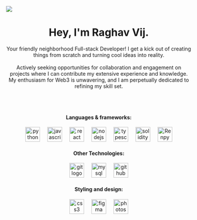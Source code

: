 <img src = "https://images-wixmp-ed30a86b8c4ca887773594c2.wixmp.com/f/c83c004e-1370-4756-88e5-4071de797088/dfw57vd-41cd19ce-cec2-4d6d-8b00-8803e87ea416.gif?token=eyJ0eXAiOiJKV1QiLCJhbGciOiJIUzI1NiJ9.eyJzdWIiOiJ1cm46YXBwOjdlMGQxODg5ODIyNjQzNzNhNWYwZDQxNWVhMGQyNmUwIiwiaXNzIjoidXJuOmFwcDo3ZTBkMTg4OTgyMjY0MzczYTVmMGQ0MTVlYTBkMjZlMCIsIm9iaiI6W1t7InBhdGgiOiJcL2ZcL2M4M2MwMDRlLTEzNzAtNDc1Ni04OGU1LTQwNzFkZTc5NzA4OFwvZGZ3NTd2ZC00MWNkMTljZS1jZWMyLTRkNmQtOGIwMC04ODAzZTg3ZWE0MTYuZ2lmIn1dXSwiYXVkIjpbInVybjpzZXJ2aWNlOmZpbGUuZG93bmxvYWQiXX0.DiVFFUa63xlWUmeROJoeYhpJc8Dos0f45sF9OSlGXN4" />

<!-- Main header -->
<div align="center">
    <h1>Hey, I'm Raghav Vij.</h1> 
</div>

<!-- Introduction -->
<p align="center">
    Your friendly neighborhood Full-stack Developer! I get a kick out of creating things from scratch and turning cool ideas into reality. 
    <br></br>
    Actively seeking opportunities for collaboration and engagement on projects where I can contribute my extensive experience and knowledge.
    My enthusiasm for Web3 is unwavering, and I am perpetually dedicated to refining my skill set.
</p>

<br><br/>


<!-- Languages & Frameworks section -->
<div align="center">
    <h4>Languages & frameworks:</h4>
    <a href="https://www.python.org/"><img src="https://www.svgrepo.com/show/452091/python.svg" height="40" alt="python logo"></a>
    <img width="12" />
    <a href = "https://en.wikipedia.org/wiki/JavaScript" ><img src="https://cdn.jsdelivr.net/gh/devicons/devicon/icons/javascript/javascript-original.svg" height="40" alt="javascript logo"></a>
    <img width="12" />
    <a href = "https://react.dev/" ><img src="https://cdn.jsdelivr.net/gh/devicons/devicon/icons/react/react-original.svg" height="40" alt="react logo"/></a>
    <img width="12" />
    <a href = "https://nodejs.org/en" ><img src="https://www.svgrepo.com/show/452075/node-js.svg" height="40" alt="nodejs logo"  /></a>
    <img width="12" />
    <a href = "https://www.typescriptlang.org/" > <img src="https://cdn.jsdelivr.net/gh/devicons/devicon/icons/typescript/typescript-original.svg" height="40" alt="typescript logo"/></a>
    <img width="12" />
    <a href = "https://soliditylang.org/" ><img src="https://www.svgrepo.com/show/374088/solidity.svg" height="40" alt="solidity logo"/></a>
    <img width="12" />
    <a href = "https://www.renpy.org/" ><img src="https://www.renpy.org/static/index-logo.png" height="40" alt="Renpy logo"/></a>
</div>

<!-- Other Technologies section -->
<div align="center">
    <h4>Other Technologies:</h4>
    <a href = "https://git-scm.com/" ><img src="https://cdn.jsdelivr.net/gh/devicons/devicon/icons/git/git-original.svg" height="40" alt="git logo"/></a>
    <img width="12" />
    <a href = "https://www.mysql.com/" ><img src="https://www.svgrepo.com/show/354099/mysql.svg" height="40" alt="mysql logo"/></a>
    <img width="12" />
    <a href = "https://en.wikipedia.org/wiki/GitHub" ><img src="https://skillicons.dev/icons?i=github" height="40" alt="github logo"/></a>
</div>

<!-- Styling and design section -->
<div align="center">
    <h4>Styling and design:</h4>
    <a href = "https://developer.mozilla.org/en-US/docs/Web/CSS" ><img src="https://cdn.jsdelivr.net/gh/devicons/devicon/icons/css3/css3-original.svg" height="40" alt="css3 logo"  /></a>
    <img width="12" />
    <a href = "https://www.figma.com/" ><img src="https://cdn.jsdelivr.net/gh/devicons/devicon/icons/figma/figma-original.svg" height="40" alt="figma logo"  /></a>
    <img width="12" />
    <a href = "https://www.adobe.com/products/photoshop.html" ><img src="https://upload.wikimedia.org/wikipedia/commons/a/af/Adobe_Photoshop_CC_icon.svg" height="40" alt="photoshop logo"  /></a>
</div>




<!--Some GIFs to replace the header -->

<!--https://images-wixmp-ed30a86b8c4ca887773594c2.wixmp.com/f/061c5ef8-2616-48a4-af21-9f97322673b3/dfety8v-35ceac0b-83f5-4178-847c-c68e188de9d8.gif?token=eyJ0eXAiOiJKV1QiLCJhbGciOiJIUzI1NiJ9.eyJzdWIiOiJ1cm46YXBwOjdlMGQxODg5ODIyNjQzNzNhNWYwZDQxNWVhMGQyNmUwIiwiaXNzIjoidXJuOmFwcDo3ZTBkMTg4OTgyMjY0MzczYTVmMGQ0MTVlYTBkMjZlMCIsIm9iaiI6W1t7InBhdGgiOiJcL2ZcLzA2MWM1ZWY4LTI2MTYtNDhhNC1hZjIxLTlmOTczMjI2NzNiM1wvZGZldHk4di0zNWNlYWMwYi04M2Y1LTQxNzgtODQ3Yy1jNjhlMTg4ZGU5ZDguZ2lmIn1dXSwiYXVkIjpbInVybjpzZXJ2aWNlOmZpbGUuZG93bmxvYWQiXX0.MRKkhnA_X89NfXQJhVKZHZ39__ShHO-ekADlv11oDPw-->

<!--https://cdnb.artstation.com/p/assets/images/images/053/358/841/original/jake-comingheremoreoftenlately.gif?1662021666-->
<!--https://i.pinimg.com/originals/b5/fd/3f/b5fd3fbe984103e08b9482471484394b.gif-->
<!--https://in.cdgdbentre.edu.vn/lofi-wallpaper-gif-zxwishwu/-->
<!--https://www.artstation.com/killer_rabbit_media-->
<!--https://www.artstation.com/frogapples/albums/1043592-->
<!--https://images-wixmp-ed30a86b8c4ca887773594c2.wixmp.com/f/061c5ef8-2616-48a4-af21-9f97322673b3/dfety8v-35ceac0b-83f5-4178-847c-c68e188de9d8.gif?token=eyJ0eXAiOiJKV1QiLCJhbGciOiJIUzI1NiJ9.eyJzdWIiOiJ1cm46YXBwOjdlMGQxODg5ODIyNjQzNzNhNWYwZDQxNWVhMGQyNmUwIiwiaXNzIjoidXJuOmFwcDo3ZTBkMTg4OTgyMjY0MzczYTVmMGQ0MTVlYTBkMjZlMCIsIm9iaiI6W1t7InBhdGgiOiJcL2ZcLzA2MWM1ZWY4LTI2MTYtNDhhNC1hZjIxLTlmOTczMjI2NzNiM1wvZGZldHk4di0zNWNlYWMwYi04M2Y1LTQxNzgtODQ3Yy1jNjhlMTg4ZGU5ZDguZ2lmIn1dXSwiYXVkIjpbInVybjpzZXJ2aWNlOmZpbGUuZG93bmxvYWQiXX0.MRKkhnA_X89NfXQJhVKZHZ39__ShHO-ekADlv11oDPw-->
<!--https://images-wixmp-ed30a86b8c4ca887773594c2.wixmp.com/f/061c5ef8-2616-48a4-af21-9f97322673b3/deysvi3-4cc39796-d0db-4a42-997f-758d9198ace4.gif?token=eyJ0eXAiOiJKV1QiLCJhbGciOiJIUzI1NiJ9.eyJzdWIiOiJ1cm46YXBwOjdlMGQxODg5ODIyNjQzNzNhNWYwZDQxNWVhMGQyNmUwIiwiaXNzIjoidXJuOmFwcDo3ZTBkMTg4OTgyMjY0MzczYTVmMGQ0MTVlYTBkMjZlMCIsIm9iaiI6W1t7InBhdGgiOiJcL2ZcLzA2MWM1ZWY4LTI2MTYtNDhhNC1hZjIxLTlmOTczMjI2NzNiM1wvZGV5c3ZpMy00Y2MzOTc5Ni1kMGRiLTRhNDItOTk3Zi03NThkOTE5OGFjZTQuZ2lmIn1dXSwiYXVkIjpbInVybjpzZXJ2aWNlOmZpbGUuZG93bmxvYWQiXX0.IoK3ogNCgZpmubbgMs4uK0jdF_Qqb0yygZ30hvDt0Qg-->
